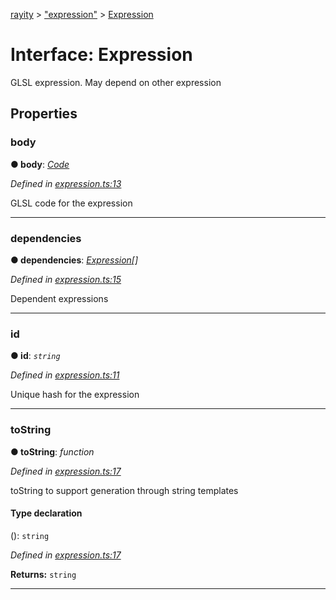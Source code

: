 [rayity](../README.md) > ["expression"](../modules/_expression_.md) > [Expression](../interfaces/_expression_.expression.md)



# Interface: Expression


GLSL expression. May depend on other expression


## Properties
<a id="body"></a>

###  body

**●  body**:  *[Code](../modules/_expression_.md#code)* 

*Defined in [expression.ts:13](https://github.com/gribbet/rayity/blob/7a9144e/src/expression.ts#L13)*



GLSL code for the expression




___

<a id="dependencies"></a>

###  dependencies

**●  dependencies**:  *[Expression](_expression_.expression.md)[]* 

*Defined in [expression.ts:15](https://github.com/gribbet/rayity/blob/7a9144e/src/expression.ts#L15)*



Dependent expressions




___

<a id="id"></a>

###  id

**●  id**:  *`string`* 

*Defined in [expression.ts:11](https://github.com/gribbet/rayity/blob/7a9144e/src/expression.ts#L11)*



Unique hash for the expression




___

<a id="tostring"></a>

###  toString

**●  toString**:  *function* 

*Defined in [expression.ts:17](https://github.com/gribbet/rayity/blob/7a9144e/src/expression.ts#L17)*



toString to support generation through string templates

#### Type declaration
(): `string`


*Defined in [expression.ts:17](https://github.com/gribbet/rayity/blob/7a9144e/src/expression.ts#L17)*





**Returns:** `string`






___



